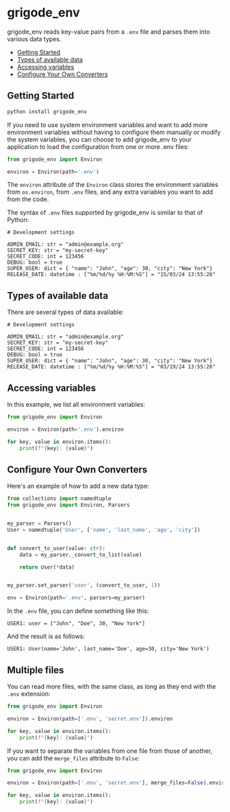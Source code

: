 # grigode_env

grigode_env reads key-value pairs from a `.env` file and parses them into various data types.

- [Getting Started](#getting-started)
- [Types of available data](#types-of-available-data)
- [Accessing variables](#accessing-variables)
- [Configure Your Own Converters](#configure-your-own-converters)

## Getting Started

```bash
python install grigode_env
```

If you need to use system environment variables and want to add more environment variables without having to configure them manually or modify the system variables, you can choose to add grigode_env to your application to load the configuration from one or more .env files:

```python
from grigode_env import Environ

environ = Environ(path='.env')

```

The `environ` attribute of the `Environ` class stores the environment variables from `os.environ`, from `.env` files, and any extra variables you want to add from the code.

The syntax of `.env` files supported by grigode_env is similar to that of Python:

```
# Development settings

ADMIN_EMAIL: str = "admin@example.org"
SECRET_KEY: str = "my-secret-key"
SECRET_CODE: int = 123456
DEBUG: bool = true
SUPER_USER: dict = { "name": "John", "age": 30, "city": "New York"}
RELEASE_DATE: datetime : ["%m/%d/%y %H:%M:%S"] = "15/03/24 13:55:26"
```

## Types of available data

There are several types of data available:

```
# Development settings

ADMIN_EMAIL: str = "admin@example.org"
SECRET_KEY: str = "my-secret-key"
SECRET_CODE: int = 123456
DEBUG: bool = true
SUPER_USER: dict = { "name": "John", "age": 30, "city": "New York"}
RELEASE_DATE: datetime : ["%m/%d/%y %H:%M:%S"] = "03/19/24 13:55:26"
```

## Accessing variables

In this example, we list all environment variables:

```python
from grigode_env import Environ

environ = Environ(path='.env').environ

for key, value in environ.items():
    print(f"{key}: {value}")

```

## Configure Your Own Converters

Here's an example of how to add a new data type:

```python
from collections import namedtuple
from grigode_env import Environ, Parsers


my_parser = Parsers()
User = namedtuple('User', ['name', 'last_name', 'age', 'city'])


def convert_to_user(value: str):
    data = my_parser._convert_to_list(value)

    return User(*data)


my_parser.set_parser('user', (convert_to_user, 1))

env = Environ(path='.env', parsers=my_parser)

```

In the `.env` file, you can define something like this:

```
USER1: user = ["John", "Doe", 30, "New York"]
```

And the result is as follows:

```
USER1: User(name='John', last_name='Doe', age=30, city='New York')
```

## Multiple files

You can read more files, with the same class, as long as they end with the `.env` extension:

```python
from grigode_env import Environ

environ = Environ(path=['.env', 'secret.env']).environ

for key, value in environ.items():
    print(f"{key}: {value}")

```

If you want to separate the variables from one file from those of another, you can add the `merge_files` attribute to `False`:

```python
from grigode_env import Environ

environ = Environ(path=['.env', 'secret.env'], merge_files=False).environ

for key, value in environ.items():
    print(f"{key}: {value}")

```
